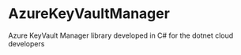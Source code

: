 # AzureKeyVaultManager
Azure KeyVault Manager library developed in C# for the dotnet cloud developers
